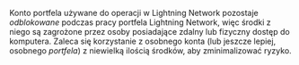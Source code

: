 Konto portfela używane do operacji w Lightning Network pozostaje _odblokowane_ podczas pracy portfela Lightning Network, więc środki z niego są zagrożone przez osoby posiadające zdalny lub fizyczny dostęp do komputera. Zaleca się korzystanie z osobnego konta (lub jeszcze lepiej, osobnego _portfela_) z niewielką ilością środków, aby zminimalizować ryzyko.
